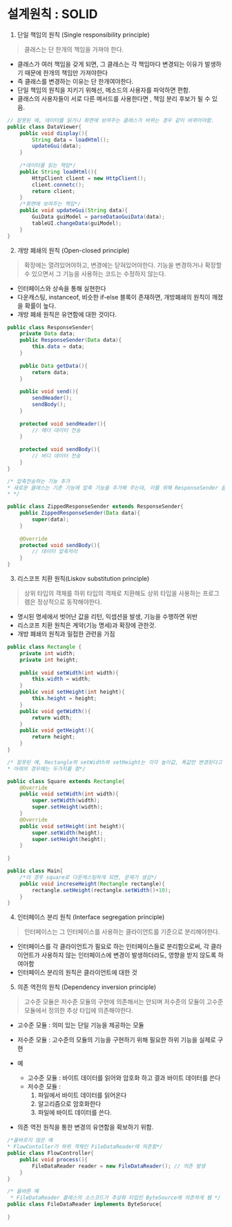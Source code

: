 # 설계원칙 : SOLID

1. 단일 책임의 원칙 (Single responsibility principle)

> 클래스는 단 한개의 책임을 가져야 한다. 

- 클래스가 여러 책임을 갖게 되면, 그 클래스는 각 책임마다 변경되는 이유가 발생하기 때문에 한개의 책임만 가져야한다
- 즉 클래스를 변경하는 이유는 단 한개여야한다.
- 단일 책임의 원칙을 지키기 위해선, 메소드의 사용자를 파악하면 편함.
- 클래스의 사용자들이 서로 다른 메서드를 사용한다면 , 책임 분리 후보가 될 수 있음.

```java
// 잘못된 예, 데이터를 읽거나 화면에 보여주는 클래스가 바뀌는 경우 같이 바뀌어야함.
public class DataViewer{
    public void display(){
        String data = loadHtml();
        updateGui(data);
    }
    
    /*데이터를 읽는 책임*/
    public String loadHtml(){
        HttpClient client = new HttpClient();
        client.connetc();
        return client;
    }
    /*화면에 보여주는 책임*/
    public void updateGui(String data){
        GuiData guiModel = parseDataoGuiData(data);
        tableUI.changeData(guiModel);
    }
}
```

2. 개방 폐쇄의 원칙 (Open-closed principle)

> 확장에는 열려있어야하고, 변경에는 닫혀있어야한다. 기능을 변경하거나 확장할 수 있으면서 그 기능을 사용하는 코드는 수정하지 않는다.

- 인터페이스와 상속을 통해 실현한다
- 다운캐스팅, instanceof, 비슷한 if-else 블록이 존재하면, 개방폐쇄의 원칙이 깨졌을 확률이 높다.
- 개방 폐쇄 원칙은 유연함에 대한 것이다.

```java
public class ResponseSender{
    private Data data;
    public ResponseSender(Data data){
        this.data = data;
    }
    
    public Data getData(){
        return data;
    }
    
    public void send(){
        sendHeader();
        sendBody();
    }
    
    protected void sendHeader(){
        // 헤더 데이터 전송
    }
    
    protected void sendBody(){
        // 바디 데이터 전송
    }
}
```

```java
/* 압축전송하는 기능 추가 
* 새로운 클래스는 기존 기능에 압축 기능을 추가해 주는데, 이를 위해 ResponseSender 클래스의 코드는 바뀌지 않았음.
* */

public class ZippedResponseSender extends ResponseSender{
    public ZippedResponseSender(Data data){
        super(data);
    }
    
    @Override
    protected void sendBody(){
        // 데이터 압축처리
    }
}
```

3. 리스코프 치환 원칙(Liskov substitution principle)

> 상위 타입의 객체를 하위 타입의 객체로 치환해도 상위 타입을 사용하는 프로그램은 정상적으로 동작해야한다.

- 명시된 명세에서 벗어난 값을 리턴, 익셉션을 발생, 기능을 수행하면 위반
- 리스코프 치환 원칙은 계약(기능 명세)과 확장에 관한것. 
- 개방 폐쇄의 원칙과 밀접한 관련을 가짐

```java
public class Rectangle {
    private int width;
    private int height;
    
    public void setWidth(int width){
        this.width = width;
    }
    public void setHeight(int height){
        this.height = height;
    }
    public void getWidth(){
        return width;
    }
    public void getHeight(){
        return height;
    }
}

/* 잘못된 예, Rectangle의 setWidth와 setHeight는 각각 높이값, 폭값만 변경된다고 명세되어있지만,
* 아래의 경우에는 두가지를 함*/

public class Square extends Rectangle{
    @Override
    public void setWidth(int width){
        super.setWidth(width);
        super.setHeight(width);
    }
    @Override
    public void setHeight(int height){
        super.setWidth(height);
        super.setHeight(height);
    }
        
}

public class Main{
    /*이 경우 square로 다운캐스팅하게 되면, 문제가 생김*/
    public void increseHeight(Rectangle rectangle){
        rectangle.setHeight(rectangle.setWidth()+10);
    }
}
```

4. 인터페이스 분리 원칙 (Interface segregation principle)

> 인터페이스는 그 인터페이스를 사용하는 클라이언트를 기준으로 분리해야한다.

- 인터페이스를 각 클라이언트가 필요로 하는 인터페이스들로 분리함으로써, 각 클라이언트가 사용하지 않는 인터페이스에 변경이 발생하더라도, 영향을 받지 않도록 하여아함
- 인터페이스 분리의 원칙은 클라이언트에 대한 것

5. 의존 역전의 원칙 (Dependency inversion principle)

> 고수준 모듈은 저수준 모듈의 구현에 의존해서는 안되며 저수준의 모듈이 고수준 모듈에서 정의한 추상 타입에 의존해야한다.

- 고수준 모듈 : 의미 있는 단일 기능을 제공하는 모듈
- 저수준 모듈 : 고수준의 모듈의 기능을 구현하기 위해 필요한 하위 기능을 실제로 구현 

- 예
    - 고수준 모듈 : 바이트 데이터를 읽어와 암호화 하고 결과 바이트 데이터를 쓴다
    - 저수준 모듈 : 
        1. 파일에서 바이트 데이터를 읽어온다
        2. 알고리즘으로 암호화한다
        3. 파일에 바이트 데이터를 쓴다.
        
- 의존 역전 원칙을 통한 변경의 유연함을 확보하기 위함.


```java
/*올바르지 않은 예
* FlowContoller가 하위 객체인 FileDataReader에 의존함*/
public class FlowController{
    public void process(){
        FileDataReader reader = new FileDataReader(); // 의존 발생
    }
}
```

```java
/* 올바른 예
 * FileDataReader 클래스의 소스코드가 추상화 타입인 ByteSource에 의존하게 됌 */
public class FileDataReader implements ByteSoruce{
    
}
```